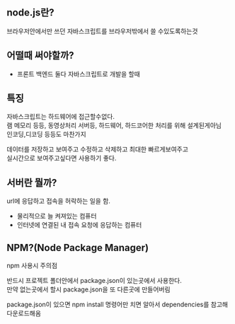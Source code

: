 <div>
    <h2>node.js란?</h2>
    <p>브라우저안에서만 쓰던 자바스크립트를 브라우저밖에서 쓸 수있도록하는것</p>
    <h2>어떨때 써야할까?</h2>
        <ul>
            <li>프론트 백엔드 둘다 자바스크립트로 개발을 할때</li>
        </ul>
    <h2>특징</h2>
        <p>
            자바스크립트는 하드웨어에 접근할수없다.<br/>
            램 메모리 등등, 동영상처리 서버등, 하드웨어, 하드코어한 처리를 위해 설계된게아님<br/>
            인코딩,디코딩 등등도 마찬가지
        </p>
        <p>데이터를 저장하고 보여주고 수정하고 삭제하고 최대한 빠르게보여주고<br/>
            실시간으로 보여주고싶다면 사용하기 좋다.
        </p>
    <h2>서버란 뭘까?</h2>
    <p>url에 응답하고 접속을 허락하는 일을 함. <br/>
    <ul>
        <li>물리적으로 늘 켜져있는 컴퓨터</li>
        <li>인터넷에 연결된 내 접속 요청에 응답하는 컴퓨터</li>
    </ul>
    </p>
    <h2>NPM?(Node Package Manager)</h2>
    <p>npm 사용시 주의점</p>
    <p>반드시 프로젝트 폴더안에서 package.json이 있는곳에서 사용한다.<br/>
        만약 없는곳에서 할시 package.json을 또 다른곳에 만들어버림
    </p>
    <p>package.json이 있으면 npm install 명령어만 치면 알아서 dependencies를 참고해 다운로드해옴</p>
</div>